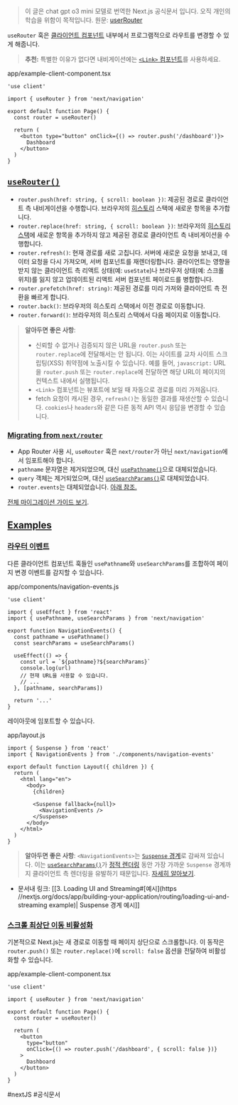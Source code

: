 > 이 글은 chat gpt o3 mini 모델로 번역한 Next.js 공식문서 입니다. 오직 개인의 학습을 위함이 목적입니다.
> 원문: [userRouter](https://nextjs.org/docs/app/api-reference/functions/use-router) 

`useRouter` 훅은 [클라이언트 컴포넌트](https://nextjs.org/docs/app/building-your-application/rendering/client-components) 내부에서 프로그램적으로 라우트를 변경할 수 있게 해줍니다.

> **추천:** 특별한 이유가 없다면 내비게이션에는 [`<Link>` 컴포넌트](https://nextjs.org/docs/app/building-your-application/routing/linking-and-navigating#link-component)를 사용하세요.

app/example-client-component.tsx

```tsx
'use client'
 
import { useRouter } from 'next/navigation'
 
export default function Page() {
  const router = useRouter()
 
  return (
    <button type="button" onClick={() => router.push('/dashboard')}>
      Dashboard
    </button>
  )
}
```

## [`useRouter()`](https://nextjs.org/docs/app/api-reference/functions/use-router#userouter)

- `router.push(href: string, { scroll: boolean })`: 제공된 경로로 클라이언트 측 내비게이션을 수행합니다. 브라우저의 [히스토리](https://developer.mozilla.org/docs/Web/API/History_API) 스택에 새로운 항목을 추가합니다.
- `router.replace(href: string, { scroll: boolean })`: 브라우저의 [히스토리 스택](https://developer.mozilla.org/docs/Web/API/History_API)에 새로운 항목을 추가하지 않고 제공된 경로로 클라이언트 측 내비게이션을 수행합니다.
- `router.refresh()`: 현재 경로를 새로 고칩니다. 서버에 새로운 요청을 보내고, 데이터 요청을 다시 가져오며, 서버 컴포넌트를 재렌더링합니다. 클라이언트는 영향을 받지 않는 클라이언트 측 리액트 상태(예: `useState`)나 브라우저 상태(예: 스크롤 위치)를 잃지 않고 업데이트된 리액트 서버 컴포넌트 페이로드를 병합합니다.
- `router.prefetch(href: string)`: 제공된 경로를 미리 가져와 클라이언트 측 전환을 빠르게 합니다.
- `router.back()`: 브라우저의 히스토리 스택에서 이전 경로로 이동합니다.
- `router.forward()`: 브라우저의 히스토리 스택에서 다음 페이지로 이동합니다.

> **알아두면 좋은 사항**:
> 
> - 신뢰할 수 없거나 검증되지 않은 URL을 `router.push` 또는 `router.replace`에 전달해서는 안 됩니다. 이는 사이트를 교차 사이트 스크립팅(XSS) 취약점에 노출시킬 수 있습니다. 예를 들어, `javascript:` URL을 `router.push` 또는 `router.replace`에 전달하면 해당 URL이 페이지의 컨텍스트 내에서 실행됩니다.
> - `<Link>` 컴포넌트는 뷰포트에 보일 때 자동으로 경로를 미리 가져옵니다.
> - fetch 요청이 캐시된 경우, `refresh()`는 동일한 결과를 재생산할 수 있습니다. `cookies`나 `headers`와 같은 다른 동적 API 역시 응답을 변경할 수 있습니다.

### [Migrating from `next/router`](https://nextjs.org/docs/app/api-reference/functions/use-router#migrating-from-nextrouter)

- App Router 사용 시, `useRouter` 훅은 `next/router`가 아닌 `next/navigation`에서 임포트해야 합니다.
- `pathname` 문자열은 제거되었으며, 대신 [`usePathname()`](https://nextjs.org/docs/app/api-reference/functions/use-pathname)으로 대체되었습니다.
- `query` 객체는 제거되었으며, 대신 [`useSearchParams()`](https://nextjs.org/docs/app/api-reference/functions/use-search-params)로 대체되었습니다.
- `router.events`는 대체되었습니다. [아래 참조.](https://nextjs.org/docs/app/api-reference/functions/use-router#router-events)

[전체 마이그레이션 가이드 보기](https://nextjs.org/docs/app/building-your-application/upgrading/app-router-migration).

## [Examples](https://nextjs.org/docs/app/api-reference/functions/use-router#examples)

### [라우터 이벤트](https://nextjs.org/docs/app/api-reference/functions/use-router#router-events)

다른 클라이언트 컴포넌트 훅들인 `usePathname`와 `useSearchParams`를 조합하여 페이지 변경 이벤트를 감지할 수 있습니다.

app/components/navigation-events.js

```tsx
'use client'
 
import { useEffect } from 'react'
import { usePathname, useSearchParams } from 'next/navigation'
 
export function NavigationEvents() {
  const pathname = usePathname()
  const searchParams = useSearchParams()
 
  useEffect(() => {
    const url = `${pathname}?${searchParams}`
    console.log(url)
    // 현재 URL을 사용할 수 있습니다.
    // ...
  }, [pathname, searchParams])
 
  return '...'
}
```

레이아웃에 임포트할 수 있습니다.

app/layout.js

```tsx
import { Suspense } from 'react'
import { NavigationEvents } from './components/navigation-events'
 
export default function Layout({ children }) {
  return (
    <html lang="en">
      <body>
        {children}
 
        <Suspense fallback={null}>
          <NavigationEvents />
        </Suspense>
      </body>
    </html>
  )
}
```

> **알아두면 좋은 사항**: `<NavigationEvents>`는 [`Suspense` 경계](https://nextjs.org/docs/app/building-your-application/routing/loading-ui-and-streaming#example)로 감싸져 있습니다. 이는 [`useSearchParams()`](https://nextjs.org/docs/app/api-reference/functions/use-search-params)가 [정적 렌더링](https://nextjs.org/docs/app/building-your-application/rendering/server-components#static-rendering-default) 동안 가장 가까운 `Suspense` 경계까지 클라이언트 측 렌더링을 유발하기 때문입니다. [자세히 알아보기](https://nextjs.org/docs/app/api-reference/functions/use-search-params#behavior).
- 문서내 링크: [[3. Loading UI and Streaming#[예시](https //nextjs.org/docs/app/building-your-application/routing/loading-ui-and-streaming example)| Suspense 경계 예시]]

### [스크롤 최상단 이동 비활성화](https://nextjs.org/docs/app/api-reference/functions/use-router#disabling-scroll-to-top)

기본적으로 Next.js는 새 경로로 이동할 때 페이지 상단으로 스크롤합니다. 이 동작은 `router.push()` 또는 `router.replace()`에 `scroll: false` 옵션을 전달하여 비활성화할 수 있습니다.

app/example-client-component.tsx

```tsx
'use client'
 
import { useRouter } from 'next/navigation'
 
export default function Page() {
  const router = useRouter()
 
  return (
    <button
      type="button"
      onClick={() => router.push('/dashboard', { scroll: false })}
    >
      Dashboard
    </button>
  )
}
```

#nextJS #공식문서 